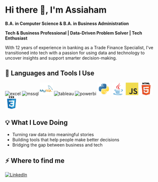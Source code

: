 <h1>Hi there 👋, I'm Assiaham</h1>
<p><strong>B.A. in Computer Science & B.A. in Business Administration</strong></p>
<p><strong>Tech & Business Professional | Data-Driven Problem Solver | Tech Enthusiast</strong></p>

<p>With 12 years of experience in banking as a Trade Finance Specialist, I've transitioned into tech with a passion for using data and technology to uncover insights and support smarter decision-making.</p>

<h2>🚀 Languages and Tools I Use</h2>
<p>
   <!-- Excel -->
  <img src="https://img.icons8.com/color/48/000000/microsoft-excel-2019--v1.png" alt="excel" width="42" height="42"/>

   <!-- MSSQL -->
  <img src="https://www.svgrepo.com/show/303229/microsoft-sql-server-logo.svg" alt="mssql" width="42" height="42"/>

  <!-- MySQL -->
  <img src="https://raw.githubusercontent.com/devicons/devicon/master/icons/mysql/mysql-original-wordmark.svg" alt="mysql" width="42" height="42"/>
  
  <!-- Tableau -->
  <img src="https://img.icons8.com/color/48/000000/tableau-software.png" alt="tableau" width="42" height="42"/>
  
  <!-- Power BI -->
  <img src="https://img.icons8.com/color/48/000000/power-bi.png" alt="powerbi" width="42" height="42"/>

  <!-- Python -->
  <img src="https://raw.githubusercontent.com/devicons/devicon/master/icons/python/python-original.svg" alt="python" width="42" height="42"/>

  <!-- Java -->
  <img src="https://raw.githubusercontent.com/devicons/devicon/master/icons/java/java-original.svg" alt="java" width="42" height="42"/>

  <!-- JavaScript -->
  <img src="https://raw.githubusercontent.com/devicons/devicon/master/icons/javascript/javascript-original.svg" alt="javascript" width="42" height="42"/>

  <!-- HTML -->
  <img src="https://raw.githubusercontent.com/devicons/devicon/master/icons/html5/html5-original-wordmark.svg" alt="html5" width="42" height="42"/>

  <!-- CSS -->
  <img src="https://raw.githubusercontent.com/devicons/devicon/master/icons/css3/css3-original-wordmark.svg" alt="css3" width="42" height="42"/>
</p>

<h2>💡 What I Love Doing</h2>
<ul>
  <li>Turning raw data into meaningful stories</li>
  <li>Building tools that help people make better decisions</li>
  <li>Bridging the gap between business and tech</li>
</ul>

<h2>⚡️ Where to find me</h2>
<p>
  <a target="_blank" href="https://www.linkedin.com/in/assiaham-gnama-lada">
    <img src="https://img.shields.io/badge/LinkedIn-Connect-blue?style=for-the-badge&logo=linkedin&logoColor=white" alt="LinkedIn"/>
  </a>
</p>


<!--
**KAssiaham/KAssiaham** is a ✨ _special_ ✨ repository because its `README.md` (this file) appears on your GitHub profile.

Here are some ideas to get you started:

- 🔭 I’m currently working on ...
- 🌱 I’m currently learning ...
- 👯 I’m looking to collaborate on ...
- 🤔 I’m looking for help with ...
- 💬 Ask me about ...
- 📫 How to reach me: ...
- 😄 Pronouns: ...
- ⚡ Fun fact: ...
-->



